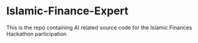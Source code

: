 # Islamic-Finance-Expert
This is the repo containing AI related source code for the Islamic Finances Hackathon participation
